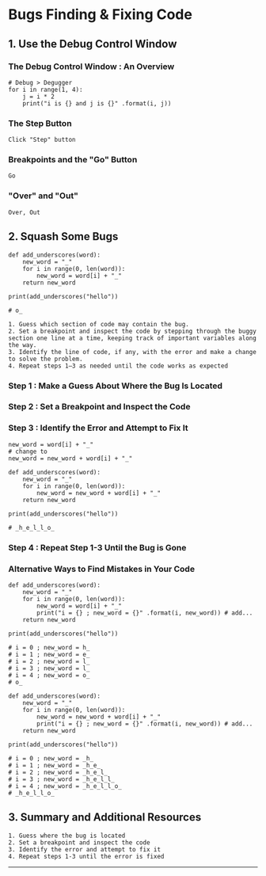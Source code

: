 # Bugs Finding & Fixing Code

## 1. Use the Debug Control Window
### The Debug Control Window : An Overview

```
# Debug > Degugger
for i in range(1, 4):
    j = i * 2
    print("i is {} and j is {}" .format(i, j))
```

### The Step Button

```
Click "Step" button
```

### Breakpoints and the "Go" Button
```
Go
```

### "Over" and "Out"
```
Over, Out
```

## 2. Squash Some Bugs
```
def add_underscores(word):
    new_word = "_"
    for i in range(0, len(word)):
        new_word = word[i] + "_"
    return new_word

print(add_underscores("hello"))

# o_
```

```
1. Guess which section of code may contain the bug.
2. Set a breakpoint and inspect the code by stepping through the buggy section one line at a time, keeping track of important variables along the way.
3. Identify the line of code, if any, with the error and make a change to solve the problem.
4. Repeat steps 1–3 as needed until the code works as expected

```

### Step 1 : Make a Guess About Where the Bug Is Located

### Step 2 : Set a Breakpoint and Inspect the Code

### Step 3 : Identify the Error and Attempt to Fix It
```
new_word = word[i] + "_"
# change to
new_word = new_word + word[i] + "_"
```

```
def add_underscores(word):
    new_word = "_"
    for i in range(0, len(word)):
        new_word = new_word + word[i] + "_"
    return new_word

print(add_underscores("hello"))

# _h_e_l_l_o_
```

### Step 4 : Repeat Step 1-3 Until the Bug is Gone

### Alternative Ways to Find Mistakes in Your Code
```
def add_underscores(word):
    new_word = "_"
    for i in range(0, len(word)):
        new_word = word[i] + "_"
        print("i = {} ; new_word = {}" .format(i, new_word)) # add...
    return new_word

print(add_underscores("hello"))

# i = 0 ; new_word = h_
# i = 1 ; new_word = e_
# i = 2 ; new_word = l_
# i = 3 ; new_word = l_
# i = 4 ; new_word = o_
# o_
```

```
def add_underscores(word):
    new_word = "_"
    for i in range(0, len(word)):
        new_word = new_word + word[i] + "_"
        print("i = {} ; new_word = {}" .format(i, new_word)) # add...
    return new_word

print(add_underscores("hello"))

# i = 0 ; new_word = _h_
# i = 1 ; new_word = _h_e_
# i = 2 ; new_word = _h_e_l_
# i = 3 ; new_word = _h_e_l_l_
# i = 4 ; new_word = _h_e_l_l_o_
# _h_e_l_l_o_
```

## 3. Summary and Additional Resources
```
1. Guess where the bug is located
2. Set a breakpoint and inspect the code
3. Identify the error and attempt to fix it
4. Repeat steps 1-3 until the error is fixed
```

---
